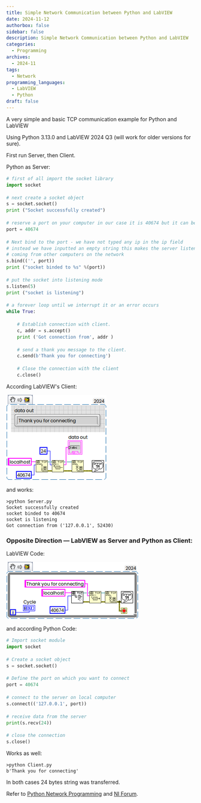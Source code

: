 ```yaml
---
title: Simple Network Communication between Python and LabVIEW
date: 2024-11-12
authorbox: false
sidebar: false
description: Simple Network Communication between Python and LabVIEW
categories:
  - Programming
archives:
  - 2024-11
tags:
  - Network
programming_languages:
  - LabVIEW
  - Python
draft: false
---
```

A very simple and basic TCP communication example for Python and LabVIEW
<!--more-->

Using Python 3.13.0 and LabVIEW 2024 Q3 (will work for older versions for sure).

First run Server, then Client.

Python as Server:

```Python
# first of all import the socket library
import socket

# next create a socket object
s = socket.socket()
print ("Socket successfully created")

# reserve a port on your computer in our case it is 40674 but it can be anything
port = 40674

# Next bind to the port - we have not typed any ip in the ip field
# instead we have inputted an empty string this makes the server listen to requests
# coming from other computers on the network
s.bind(('', port))
print ("socket binded to %s" %(port))

# put the socket into listening mode
s.listen(5)    
print ("socket is listening")

# a forever loop until we interrupt it or an error occurs
while True:

    # Establish connection with client.
    c, addr = s.accept()
    print ('Got connection from', addr )

    # send a thank you message to the client.
    c.send(b'Thank you for connecting')

    # Close the connection with the client
    c.close()
```

According LabVIEW's Client:

![](assets/ClientSnippet.png)

and works:

```markup
>python Server.py
Socket successfully created
socket binded to 40674
socket is listening
Got connection from ('127.0.0.1', 52430)
```

### Opposite Direction — LabVIEW as Server and Python as Client:

LabVIEW Code:

![](assets/ServerSnippet.png)

and according Python Code:

```Python
# Import socket module
import socket

# Create a socket object
s = socket.socket()

# Define the port on which you want to connect
port = 40674

# connect to the server on local computer
s.connect(('127.0.0.1', port))

# receive data from the server
print(s.recv(24))

# close the connection
s.close()
```

Works as well:

```
>python Client.py
b'Thank you for connecting'
```

In both cases 24 bytes string was transferred.

Refer to [Python Network Programming](https://www.geeksforgeeks.org/python-network-programming/) and [NI Forum](https://forums.ni.com/t5/LabVIEW/i-am-facing-error-56-issue-while-connecting-to-python-how-to/td-p/4408227).
